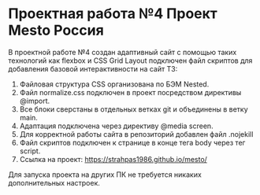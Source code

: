 # Проектная работа №4 Проект Mesto Россия
В проектной работе №4 создан адаптивный сайт с помощью таких технологий как flexbox и CSS Grid Layout подключен файл скриптов для добавления базовой интерактивности на сайт
ТЗ:
1. Файловая структура CSS организована по БЭМ Nested.
2. Файл normalize.css подключен в проект посредством директивы @import.
3. Все блоки сверстаны в отдельных ветках git и объединены в ветку main.
4. Адаптация подключена через директиву @media screen.
5. Для корректной работы сайта в репозиторий добавлен файл .nojekill
6. Файл скриптов подключен к странице в конце тега body через тег script.
7. Ссылка на проект: https://strahpas1986.github.io/mesto/

Для запуска проекта на других ПК не требуется никаких дополнительных настроек.
